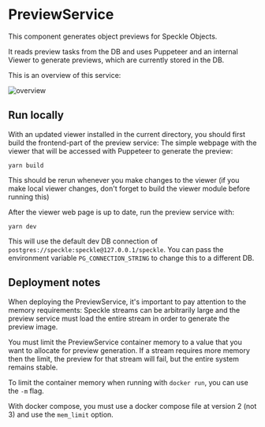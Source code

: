# PreviewService

This component generates object previews for Speckle Objects.

It reads preview tasks from the DB and uses Puppeteer and an internal Viewer to generate previews, which are currently stored in the DB.

This is an overview of this service:

![overview](./docs/preview_service_overview.png)

## Run locally

With an updated viewer installed in the current directory, you should first build the frontend-part of the preview service: The simple webpage with the viewer that will be accessed with Puppeteer to generate the preview:

```
yarn build
```

This should be rerun whenever you make changes to the viewer (if you make local viewer changes, don't forget to build the viewer module before running this)

After the viewer web page is up to date, run the preview service with:

```
yarn dev
```

This will use the default dev DB connection of `postgres://speckle:speckle@127.0.0.1/speckle`. You can pass the environment variable `PG_CONNECTION_STRING` to change this to a different DB.

## Deployment notes

When deploying the PreviewService, it's important to pay attention to the memory requirements: Speckle streams can be arbitrarily large and the preview service must load the entire stream in order to generate the preview image.

You must limit the PreviewService container memory to a value that you want to allocate for preview generation. If a stream requires more memory then the limit, the preview for that stream will fail, but the entire system remains stable.

To limit the container memory when running with `docker run`, you can use the `-m` flag.

With docker compose, you must use a docker compose file at version 2 (not 3) and use the `mem_limit` option.
